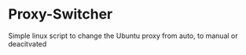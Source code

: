 # Proxy-Switcher
Simple linux script to change the Ubuntu proxy from auto, to manual or deacitvated
